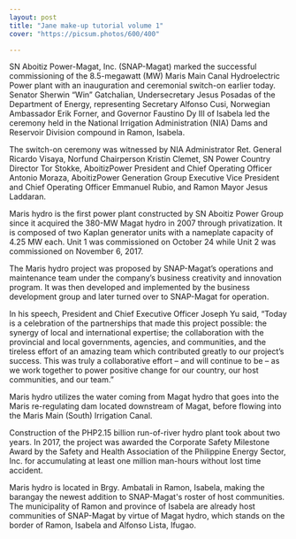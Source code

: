 ```yaml
---
layout: post
title: "Jane make-up tutorial volume 1"
cover: "https://picsum.photos/600/400"

---
```


SN Aboitiz Power-Magat, Inc. (SNAP-Magat) marked the successful commissioning of the 8.5-megawatt (MW) Maris Main Canal Hydroelectric Power plant with an inauguration and ceremonial switch-on earlier today. Senator Sherwin “Win” Gatchalian, Undersecretary Jesus Posadas of the Department of Energy, representing Secretary Alfonso Cusi, Norwegian Ambassador Erik Forner, and Governor Faustino Dy III of Isabela led the ceremony held in the National Irrigation Administration (NIA) Dams and Reservoir Division compound in Ramon, Isabela. 

The switch-on ceremony was witnessed by NIA Administrator Ret. General Ricardo Visaya, Norfund Chairperson Kristin Clemet, SN Power Country Director Tor Stokke, AboitizPower President and Chief Operating Officer Antonio Moraza, AboitizPower Generation Group Executive Vice President and Chief Operating Officer Emmanuel Rubio, and Ramon Mayor Jesus Laddaran.

Maris hydro is the first power plant constructed by SN Aboitiz Power Group since it acquired the 380-MW Magat hydro in 2007 through privatization. It is composed of two Kaplan generator units with a nameplate capacity of 4.25 MW each. Unit 1 was commissioned on October 24 while Unit 2 was commissioned on November 6, 2017. 

The Maris hydro project was proposed by SNAP-Magat’s operations and maintenance team under the company’s business creativity and innovation program. It was then developed and implemented by the business development group and later turned over to SNAP-Magat for operation. 

In his speech, President and Chief Executive Officer Joseph Yu said, “Today is a celebration of the partnerships that made this project possible: the synergy of local and international expertise; the collaboration with the provincial and local governments, agencies, and communities, and the tireless effort of an amazing team which contributed greatly to our project’s success. This was truly a collaborative effort – and will continue to be – as we work together to power positive change for our country, our host communities, and our team.”

Maris hydro utilizes the water coming from Magat hydro that goes into the Maris re-regulating dam located downstream of Magat, before flowing into the Maris Main (South) Irrigation Canal. 

Construction of the PHP2.15 billion run-of-river hydro plant took about two years. In 2017, the project was awarded the Corporate Safety Milestone Award by the Safety and Health Association of the Philippine Energy Sector, Inc. for accumulating at least one million man-hours without lost time accident. 

Maris hydro is located in Brgy. Ambatali in Ramon, Isabela, making the barangay the newest addition to SNAP-Magat's roster of host communities. The municipality of Ramon and province of Isabela are already host communities of SNAP-Magat by virtue of Magat hydro, which stands on the border of Ramon, Isabela and Alfonso Lista, Ifugao.